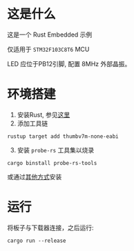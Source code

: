 # 这是什么
这是一个 Rust Embedded 示例

仅适用于 `STM32F103C8T6` MCU

LED 应位于PB12引脚, 配置 8MHz 外部晶振。

# 环境搭建

1. 安装Rust, 参见[这里](https://www.rust-lang.org/zh-CN/tools/install)
2. 添加工具链
```
rustup target add thumbv7m-none-eabi
```
3. 安装 `probe-rs` 工具集以烧录
```
cargo binstall probe-rs-tools
```
或通过[其他方式](https://probe.rs/docs/getting-started/installation/)安装

# 运行
将板子与下载器连接，之后运行:
```
cargo run --release
```
